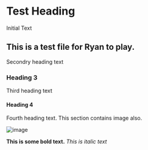 # Test Heading
Initial Text

## This is a test file for Ryan to play.
Secondry heading text

### Heading 3
Third heading text

#### Heading 4
Fourth heading text. This section contains image also.

![image](https://t3.ftcdn.net/jpg/02/46/81/14/240_F_246811446_iwTs5N49KbtB6jmLcdSeC12X1b1NGh9p.jpg)

**This is some bold text.**
*This is italic text*
